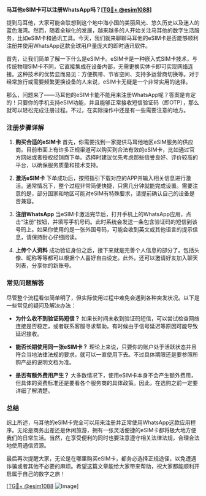 **马耳他eSIM卡可以注册WhatsApp吗？[[TG💪+ @esim1088](https://t.me/s/esim1088)]**

提到马耳他，大家可能会联想到这个地中海小国的美丽风光、悠久历史以及迷人的蓝色海湾。然而，随着全球化的发展，越来越多的人开始关注马耳他的数字生活服务，比如eSIM卡和通讯工具。今天，我们就来聊聊马耳他的eSIM卡是否能够顺利注册并使用WhatsApp这款全球用户量庞大的即时通讯软件。

首先，让我们简单了解一下什么是eSIM卡。eSIM卡是一种嵌入式SIM卡技术，与传统物理SIM卡不同，它直接集成在设备内部，无需更换实体卡即可实现网络连接。这种技术的优势显而易见：方便携带、节省空间、支持多运营商切换等。对于经常旅行或需要频繁更换设备的人来说，eSIM卡无疑是一个非常实用的选择。

那么，问题来了——马耳他的eSIM卡能不能用来注册WhatsApp呢？答案是肯定的！只要你的手机支持eSIM功能，并且能够正常接收短信验证码（即OTP），那么就可以轻松完成注册过程。不过，在实际操作中还是有一些需要注意的地方。

### 注册步骤详解

1. **购买合适的eSIM卡**
   首先，你需要找到一家提供马耳他地区eSIM服务的供应商。目前市面上有许多正规渠道可以购买到合法有效的eSIM卡，比如通过官方网站或者授权经销商下单。选择时建议优先考虑那些信誉良好、评价较高的平台，以确保服务质量和技术支持。

2. **激活eSIM卡**
   下单成功后，按照指引下载对应的APP并输入相关信息进行激活。通常情况下，整个过程非常简便快捷，只需几分钟就能完成设置。需要注意的是，部分国家和地区可能对eSIM有特殊要求，请提前确认自己的设备是否兼容。

3. **注册WhatsApp**
   当eSIM卡激活完毕后，打开手机上的WhatsApp应用，点击“注册”按钮，并填写手机号码。此时系统会发送一条包含验证码的短信到该号码上。如果你使用的是一张外国号码，可能会收到英文或其他语言的提示信息，请保持耐心仔细阅读。

4. **上传个人资料**
   成功验证身份之后，接下来就是完善个人信息的部分了。包括头像、昵称等等都可以根据个人喜好自由设定。此外，还可以邀请好友加入聊天列表，分享你的新账号。

### 常见问题解答

尽管整个流程看似简单明了，但实际使用过程中难免会遇到各种突发状况。以下是一些常见的疑问及解决办法：

- **为什么收不到验证码短信？**
  如果长时间未收到验证码短信，可以尝试检查网络连接是否稳定，或者联系客服寻求帮助。有时候由于信号延迟等原因可能导致延迟接收。

- **能否长期使用同一张eSIM卡？**
  理论上来说，只要你的账户处于活跃状态并且符合当地法律法规的要求，就可以一直使用下去。不过具体期限还是要参照所购产品的说明文档为准。

- **是否有额外费用产生？**
  大多数情况下，使用eSIM卡本身不会产生额外费用，但具体的资费标准还是要看各个服务商的具体政策。因此，在选购之前一定要详细了解清楚。

### 总结

综上所述，马耳他的eSIM卡完全可以用来注册并正常使用WhatsApp这款应用程序。无论是商务出差还是休闲旅游，拥有一张灵活便捷的eSIM卡都将极大地方便我们的日常生活。当然，在享受便利的同时也要注意遵守相关法律法规，合理合法地使用通信资源。

最后再次提醒大家，无论是在哪里购买eSIM卡，都务必选择正规途径，以免遭遇诈骗或者其他不必要的麻烦。希望这篇文章能给大家带来帮助，祝大家都能顺利开启属于自己的数字之旅！

[[TG💪+ @esim1088](https://t.me/s/esim1088) ![Image](https://i.postimg.cc/4NQfJmqS/Snipaste-2025-05-13-00-14-12.png)]
